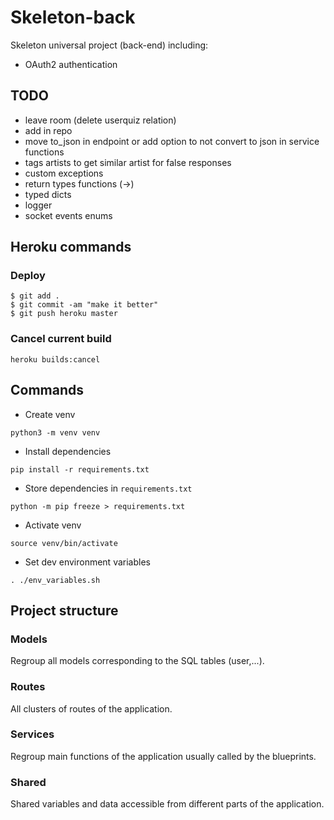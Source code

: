 # Skeleton-back
Skeleton universal project (back-end) including:
- OAuth2 authentication

## TODO
- leave room (delete userquiz relation)
- add in repo
- move to_json in endpoint or add option to not convert to json in service functions
- tags artists to get similar artist for false responses
- custom exceptions
- return types functions (->)
- typed dicts
- logger
- socket events enums

## Heroku commands

### Deploy

```
$ git add .
$ git commit -am "make it better"
$ git push heroku master
```
### Cancel current build
```
heroku builds:cancel
```

## Commands
- Create venv
```
python3 -m venv venv
```
- Install dependencies
```
pip install -r requirements.txt
```
- Store dependencies in `requirements.txt`
```
python -m pip freeze > requirements.txt
```
- Activate venv
```
source venv/bin/activate
```
- Set dev environment variables
```
. ./env_variables.sh
```

## Project structure

### Models

Regroup all models corresponding to the SQL tables (user,...).

### Routes

All clusters of routes of the application.

### Services

Regroup main functions of the application usually called by the blueprints.

### Shared

Shared variables and data accessible from different parts of the application.